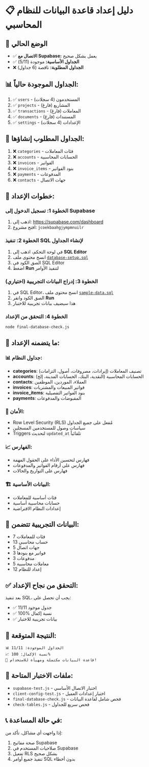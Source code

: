 # 📋 دليل إعداد قاعدة البيانات للنظام المحاسبي

## 🎯 الوضع الحالي
- ✅ **الاتصال مع Supabase:** يعمل بشكل صحيح
- ✅ **الجداول الأساسية:** موجودة (5/11)
- ❌ **الجداول المطلوبة:** ناقصة (6 جداول)

## 📊 الجداول الموجودة حالياً:
1. ✅ `users` - المستخدمون (4 سجلات)
2. ✅ `projects` - المشاريع (فارغ)
3. ✅ `transactions` - المعاملات (فارغ)
4. ✅ `documents` - المستندات (فارغ)
5. ✅ `settings` - الإعدادات (4 سجلات)

## 🚀 الجداول المطلوب إنشاؤها:
1. ❌ `categories` - فئات المعاملات
2. ❌ `accounts` - الحسابات المحاسبية
3. ❌ `invoices` - الفواتير
4. ❌ `invoice_items` - بنود الفواتير
5. ❌ `payments` - المدفوعات
6. ❌ `contacts` - جهات الاتصال

## 📝 خطوات الإعداد:

### الخطوة 1: تسجيل الدخول إلى Supabase
1. اذهب إلى: https://supabase.com/dashboard
2. افتح مشروع: `jcoekbaahgjympmnuilr`

### الخطوة 2: تنفيذ SQL لإنشاء الجداول
1. في لوحة التحكم، اذهب إلى **SQL Editor**
2. انسخ محتوى ملف [`database-setup.sql`](./database-setup.sql)
3. الصق الكود في SQL Editor
4. اضغط **Run** لتنفيذ الأوامر

### الخطوة 3: إدراج البيانات التجريبية (اختياري)
1. في SQL Editor، انسخ محتوى ملف [`sample-data.sql`](./sample-data.sql)
2. الصق الكود وانقر **Run**
3. هذا سيضيف بيانات تجريبية للاختبار

### الخطوة 4: التحقق من الإعداد
```bash
node final-database-check.js
```

## 🔧 ما يتضمنه الإعداد:

### 📊 جداول النظام:
- **categories**: تصنيف المعاملات (إيرادات، مصروفات، أصول، التزامات)
- **accounts**: الحسابات المحاسبية (النقدية، البنك، الحسابات المدينة، إلخ)
- **contacts**: العملاء، الموردين، الموظفين
- **invoices**: فواتير المبيعات والمشتريات
- **invoice_items**: بنود الفواتير التفصيلية
- **payments**: المقبوضات والمدفوعات

### 🔐 الأمان:
- Row Level Security (RLS) مُفعل على جميع الجداول
- سياسات وصول للمستخدمين المسجلين
- Triggers لتحديث `updated_at` تلقائياً

### 📈 الفهارس:
- فهارس لتحسين الأداء على الحقول المهمة
- فهارس على أرقام الفواتير والمدفوعات
- فهارس على التواريخ والحالات

### 🏗️ البيانات الأساسية:
- فئات أساسية للمعاملات
- حسابات محاسبية أساسية
- إعدادات النظام الافتراضية

## 🧪 البيانات التجريبية تتضمن:
- 7 فئات للمعاملات
- 13 حساب محاسبي
- 5 جهات اتصال
- 3 فواتير مع بنودها
- 3 مدفوعات
- 5 معاملات محاسبية
- 12 إعداد للنظام

## ✅ التحقق من نجاح الإعداد:
بعد تنفيذ SQL، يجب أن تحصل على:
- ✅ 11/11 جدول موجود
- ✅ 100% نسبة إكمال
- ✅ بيانات تجريبية للاختبار

## 🎯 النتيجة المتوقعة:
```
📊 الجداول الموجودة: 11/11
📈 نسبة الإكمال: 100%
🎉 قاعدة البيانات مكتملة ومهيأة للاستخدام!
```

## 🔧 ملفات الاختبار المتاحة:
- `supabase-test.js` - اختبار الاتصال الأساسي
- `client-config-test.js` - اختبار إعدادات العميل
- `final-database-check.js` - فحص شامل لقاعدة البيانات
- `check-tables.js` - فحص سريع للجداول

## 📞 في حالة المساعدة:
إذا واجهت أي مشاكل، تأكد من:
1. صحة مفاتيح Supabase
2. صلاحيات المستخدم في Supabase
3. تفعيل RLS بشكل صحيح
4. تنفيذ جميع أوامر SQL بدون أخطاء
